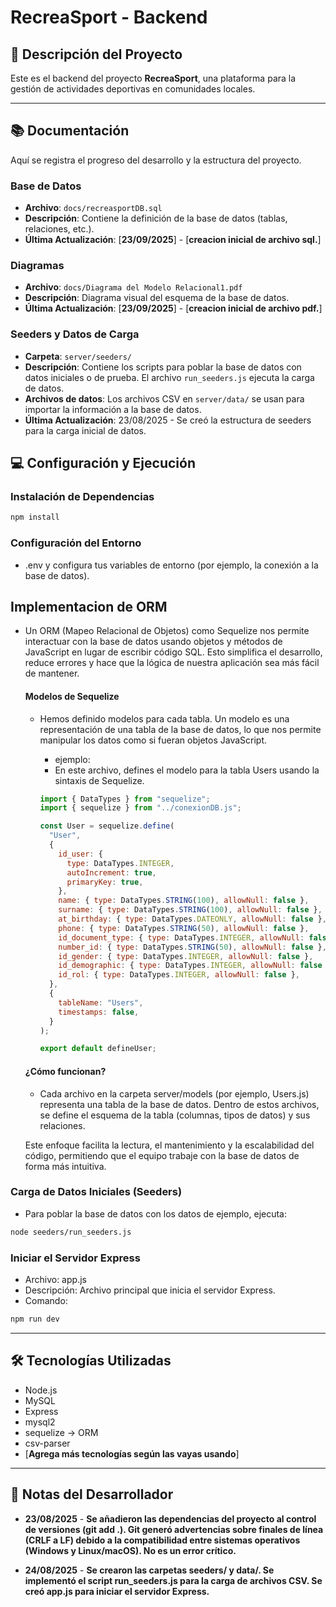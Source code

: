 # RecreaSport - Backend

## 🚀 Descripción del Proyecto

Este es el backend del proyecto **RecreaSport**, una plataforma para la gestión de actividades deportivas en comunidades locales.

---

## 📚 Documentación

Aquí se registra el progreso del desarrollo y la estructura del proyecto.

### **Base de Datos**

- **Archivo**: `docs/recreasportDB.sql`
- **Descripción**: Contiene la definición de la base de datos (tablas, relaciones, etc.).
- **Última Actualización**: [**23/09/2025**] - [**creacion inicial de archivo sql.**]

### **Diagramas**

- **Archivo**: `docs/Diagrama del Modelo Relacional1.pdf`
- **Descripción**: Diagrama visual del esquema de la base de datos.
- **Última Actualización**: [**23/09/2025**] - [**creacion inicial de archivo pdf.**]

### **Seeders y Datos de Carga**

- **Carpeta**: `server/seeders/`
- **Descripción**: Contiene los scripts para poblar la base de datos con datos iniciales o de prueba. El archivo `run_seeders.js` ejecuta la carga de datos.
- **Archivos de datos**: Los archivos CSV en `server/data/` se usan para importar la información a la base de datos.
- **Última Actualización**: 23/08/2025 - Se creó la estructura de seeders para la carga inicial de datos.

## 💻 Configuración y Ejecución

### **Instalación de Dependencias**

```bash
npm install
```

### Configuración del Entorno

- .env y configura tus variables de entorno (por ejemplo, la conexión a la base de datos).

## Implementacion de ORM

- Un ORM (Mapeo Relacional de Objetos) como Sequelize nos permite interactuar con la base de datos usando objetos y métodos de JavaScript en lugar de escribir código SQL. Esto simplifica el desarrollo, reduce errores y hace que la lógica de nuestra aplicación sea más fácil de mantener.

  #### Modelos de Sequelize

  - Hemos definido modelos para cada tabla. Un modelo es una representación de una tabla de la base de datos, lo que nos permite manipular los datos como si fueran objetos JavaScript.

    - ejemplo:
    - En este archivo, defines el modelo para la tabla Users usando la sintaxis de Sequelize.

    ```js
    import { DataTypes } from "sequelize";
    import { sequelize } from "../conexionDB.js";

    const User = sequelize.define(
      "User",
      {
        id_user: {
          type: DataTypes.INTEGER,
          autoIncrement: true,
          primaryKey: true,
        },
        name: { type: DataTypes.STRING(100), allowNull: false },
        surname: { type: DataTypes.STRING(100), allowNull: false },
        at_birthday: { type: DataTypes.DATEONLY, allowNull: false },
        phone: { type: DataTypes.STRING(50), allowNull: false },
        id_document_type: { type: DataTypes.INTEGER, allowNull: false },
        number_id: { type: DataTypes.STRING(50), allowNull: false },
        id_gender: { type: DataTypes.INTEGER, allowNull: false },
        id_demographic: { type: DataTypes.INTEGER, allowNull: false },
        id_rol: { type: DataTypes.INTEGER, allowNull: false },
      },
      {
        tableName: "Users",
        timestamps: false,
      }
    );

    export default defineUser;
    ```

  #### ¿Cómo funcionan?

  - Cada archivo en la carpeta server/models (por ejemplo, Users.js) representa una tabla de la base de datos. Dentro de estos archivos, se define el esquema de la tabla (columnas, tipos de datos) y sus relaciones.

  Este enfoque facilita la lectura, el mantenimiento y la escalabilidad del código, permitiendo que el equipo trabaje con la base de datos de forma más intuitiva.

### Carga de Datos Iniciales (Seeders)

- Para poblar la base de datos con los datos de ejemplo, ejecuta:

```bash
node seeders/run_seeders.js
```

### Iniciar el Servidor Express

- Archivo: app.js
- Descripción: Archivo principal que inicia el servidor Express.
- Comando:

```bash
npm run dev
```

---

## 🛠️ Tecnologías Utilizadas

- Node.js
- MySQL
- Express
- mysql2
- sequelize -> ORM
- csv-parser
- [**Agrega más tecnologías según las vayas usando**]

---

## 📝 Notas del Desarrollador

- **23/08/2025** - **Se añadieron las dependencias del proyecto al control de versiones (git add .). Git generó advertencias sobre finales de línea (CRLF a LF) debido a la compatibilidad entre sistemas operativos (Windows y Linux/macOS). No es un error crítico.**

- **24/08/2025** - **Se crearon las carpetas seeders/ y data/. Se implementó el script run_seeders.js para la carga de archivos CSV. Se creó app.js para iniciar el servidor Express.**
